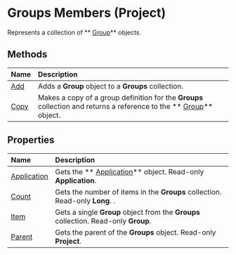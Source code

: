 
# Groups Members (Project)
Represents a collection of  ** [Group](e3756818-f051-1ae4-5402-0398e568ebfc.md)** objects.

## Methods



|**Name**|**Description**|
|:-----|:-----|
| [Add](320bafe1-0cbd-282c-ffbc-c37d69088578.md)|Adds a  **Group** object to a **Groups** collection.|
| [Copy](fa53fb17-be05-ab03-c08b-a2c9034b7da6.md)|Makes a copy of a group definition for the  **Groups** collection and returns a reference to the ** [Group](e3756818-f051-1ae4-5402-0398e568ebfc.md)** object.|

## Properties



|**Name**|**Description**|
|:-----|:-----|
| [Application](7e998688-1b6c-d553-8104-1178f14ae6d3.md)|Gets the  ** [Application](8eb91712-7784-a102-38c0-19bb056c27e9.md)** object. Read-only **Application**.|
| [Count](24a7b49c-b3bb-d8c5-1ea2-60078444c532.md)|Gets the number of items in the  **Groups** collection. Read-only **Long**. .|
| [Item](99f6e556-f048-524c-9d54-3d4e22d9cb0b.md)|Gets a single  **Group** object from the **Groups** collection. Read-only **Group**.|
| [Parent](a9b29686-d459-3936-a351-f5081f2b3cdf.md)|Gets the parent of the  **Groups** object. Read-only **Project**.|
